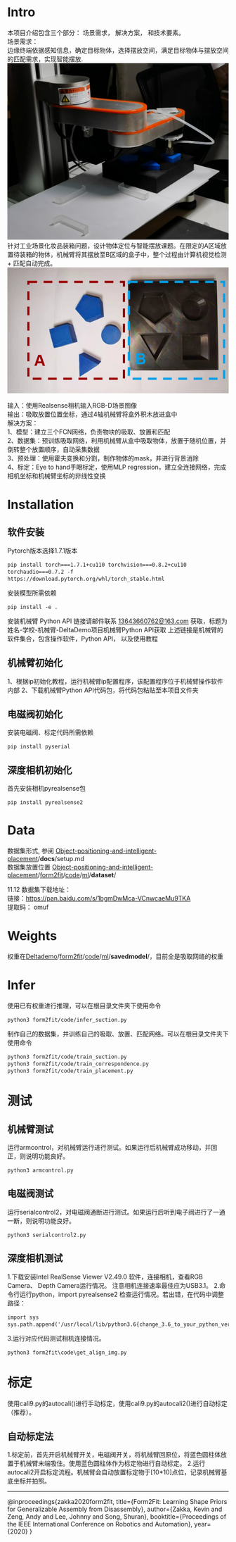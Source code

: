 # Intro
本项目介绍包含三个部分： 场景需求， 解决方案， 和技术要素。  
场景需求：  
边缘终端依据感知信息，确定目标物体，选择摆放空间，满足目标物体与摆放空间的匹配需求，实现智能摆放.  
    ![](/assets/firstplace1.png)
针对工业场景化妆品装箱问题，设计物体定位与智能摆放课题。在限定的A区域放置待装箱的物体，机械臂将其摆放至B区域的盒子中，整个过程由计算机视觉检测 + 匹配自动完成。  
    ![](/assets/A&B.png)
    
输入：使用Realsense相机输入RGB-D场景图像  
输出：吸取放置位置坐标，通过4轴机械臂将盒外积木放进盒中    
解决方案：  
1、模型：建立三个FCN网络，负责物块的吸取、放置和匹配  
2、数据集：预训练吸取网络，利用机械臂从盒中吸取物体，放置于随机位置，并倒转整个放置顺序，自动采集数据  
3、预处理：使用霍夫变换和分割，制作物体的mask，并进行背景消除  
4、标定：Eye to hand手眼标定，使用MLP regression，建立全连接网络，完成相机坐标和机械臂坐标的非线性变换  

# Installation

## 软件安装

Pytorch版本选择1.7.1版本    

    pip install torch===1.7.1+cu110 torchvision===0.8.2+cu110 torchaudio===0.7.2 -f https://download.pytorch.org/whl/torch_stable.html    
    
安装模型所需依赖

    pip install -e .      

安装机械臂 Python API
    链接请邮件联系 13643660762@163.com 获取，标题为姓名-学校-机械臂-DeltaDemo项目机械臂Python API获取
上述链接是机械臂的软件集合，包含操作软件，Python API， 以及使用教程

## 机械臂初始化
1、根据ip初始化教程，运行机械臂ip配置程序，该配置程序位于机械臂操作软件内部
2、下载机械臂Python API代码包，将代码包粘贴至本项目文件夹

## 电磁阀初始化
安装电磁阀、标定代码所需依赖

    pip install pyserial

## 深度相机初始化
首先安装相机pyrealsense包

    pip install pyrealsense2 


# Data
数据集形式, 参阅
[Object-positioning-and-intelligent-placement](https://github.com/Geiright/Deltademo)/**docs**/setup.md  
数据集放置位置
[Object-positioning-and-intelligent-placement](https://github.com/Geiright/Deltademo)/[form2fit](https://github.com/Geiright/Deltademo/tree/master/form2fit)/[code](https://github.com/Geiright/Deltademo/tree/master/form2fit/code)/[ml](https://github.com/Geiright/Deltademo/tree/master/form2fit/code/ml)/**dataset**/ 

11.12 数据集下载地址：  
链接：https://pan.baidu.com/s/1bgmDwMca-VCnwcaeMu9TKA  
提取码：    omuf  

# Weights
权重在[Deltademo](https://github.com/Geiright/Deltademo)/[form2fit](https://github.com/Geiright/Deltademo/tree/master/form2fit)/[code](https://github.com/Geiright/Deltademo/tree/master/form2fit/code)/[ml](https://github.com/Geiright/Deltademo/tree/master/form2fit/code/ml)/**savedmodel**/，目前全是吸取网络的权重    

# Infer
使用已有权重进行推理，可以在根目录文件夹下使用命令

    python3 form2fit/code/infer_suction.py

制作自己的数据集，并训练自己的吸取、放置、匹配网络。可以在根目录文件夹下使用命令

    python3 form2fit/code/train_suction.py
    python3 form2fit/code/train_correspondence.py
    python3 form2fit/code/train_placement.py

# 测试

## 机械臂测试
运行armcontrol，对机械臂运行进行测试。如果运行后机械臂成功移动，并回正，则说明功能良好。

    python3 armcontrol.py

## 电磁阀测试
运行serialcontrol2，对电磁阀通断进行测试。如果运行后听到电子阀进行了一通一断，则说明功能良好。

    python3 serialcontrol2.py

## 深度相机测试
1.下载安装Intel RealSense Viewer V2.49.0 软件，连接相机，查看RGB Camera、 Depth Camera运行情况。
注意相机连接速率最佳应为USB3.1。
2.命令行运行python，import pyrealsense2 检查运行情况。若出错，在代码中调整路径：

    import sys
    sys.path.append('/usr/local/lib/python3.6{change_3.6_to_your_python_version}/pyrealsense2')

3.运行对应代码测试相机连接情况。

    python3 form2fit\code\get_align_img.py

# 标定
使用cali9.py的autocali()进行手动标定，使用cali9.py的autocali2()进行自动标定（推荐）。

## 自动标定法
1.标定前，首先开启机械臂开关，电磁阀开关，将机械臂回原位，将蓝色圆柱体放置于机械臂末端吸住。使用蓝色圆柱体作为标定物进行自动标定。
2.运行autocali2开启标定流程。机械臂会自动放置标定物于[10*10]点位，记录机械臂基底坐标并拍照。


****
@inproceedings{zakka2020form2fit,
  title={Form2Fit: Learning Shape Priors for Generalizable Assembly from Disassembly},
  author={Zakka, Kevin and Zeng, Andy and Lee, Johnny and Song, Shuran},
  booktitle={Proceedings of the IEEE International Conference on Robotics and Automation},
  year={2020}
}
